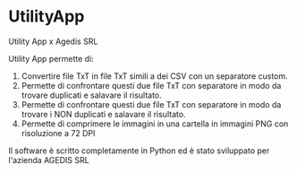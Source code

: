 # UtilityApp
Utility App x Agedis SRL

Utility App permette di:
1. Convertire file TxT in file TxT simili a dei CSV con un separatore custom.
2. Permette di confrontare questi due file TxT con separatore in modo da trovare duplicati e salavare il risultato.
3. Permette di confrontare questi due file TxT con separatore in modo da trovare i NON duplicati e salavare il risultato.
4. Permette di comprimere le immagini in una cartella in immagini PNG con risoluzione a 72 DPI

Il software è scritto completamente in Python ed è stato sviluppato per l'azienda AGEDIS SRL
